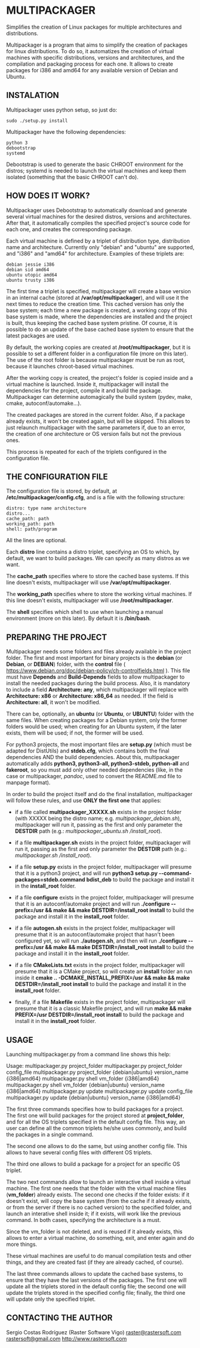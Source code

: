 # MULTIPACKAGER #

Simplifies the creation of Linux packages for multiple architectures and distributions.

Multipackager is a program that aims to simplify the creation of packages for linux distributions. To do so, it automatizes the creation of virtual machines with specific distributions, versions and architectures, and the compilation and packaging process for each one. It allows to create packages for i386 and amd64 for any available version of Debian and Ubuntu.


## INSTALATION ##

Multipackager uses python setup, so just do:

    sudo ./setup.py install

Multipackager have the following dependencies:

    python 3
    debootstrap
    systemd

Debootstrap is used to generate the basic CHROOT environment for the distros; systemd is needed to launch the virtual machines and keep them isolated (something that the basic CHROOT can't do).


## HOW DOES IT WORK? ##

Multipackager uses Debootstrap to automatically download and generate several virtual machines for the desired distros, versions and architectures. After that, it automatically compiles the specified project's source code for each one, and creates the corresponding package.

Each virtual machine is defined by a triplet of distribution type, distribution name and architecture. Currently only "debian" and "ubuntu" are supported, and "i386" and "amd64" for architecture. Examples of these triplets are:

    debian jessie i386
    debian sid amd64
    ubuntu utopic amd64
    ubuntu trusty i386

The first time a triplet is specified, multipackager will create a base version in an internal cache (stored at **/var/opt/multipackager**), and will use it the next times to reduce the creation time. This cached version has only the base system; each time a new package is created, a working copy of this base system is made, where the dependencies are installed and the project is built, thus keeping the cached base system pristine. Of course, it is possible to do an update of the base cached base system to ensure that the latest packages are used.

By default, the working copies are created at **/root/multipackager**, but it is possible to set a different folder in a configuration file (more on this later). The use of the root folder is because multipackager must be run as root, because it launches chroot-based virtual machines.

After the working copy is created, the project's folder is copied inside and a virtual machine is launched. Inside it, multipackager will install the dependencies for the project, compile it and build the package. Multipackager can determine automagically the build system (pydev, make, cmake, autoconf/automake...).

The created packages are stored in the current folder. Also, if a package already exists, it won't be created again, but will be skipped. This allows to just relaunch multipackager with the same parameters if, due to an error, the creation of one architecture or OS version fails but not the previous ones.

This process is repeated for each of the triplets configured in the configuration file.


## THE CONFIGURATION FILE ##

The configuration file is stored, by default, at **/etc/multipackager/config.cfg**, and is a file with the following structure:

    distro: type name architecture 
    distro... 
    cache_path: path 
    working_path: path 
    shell: path/program

All the lines are optional.

Each **distro** line contains a distro triplet, specifying an OS to which, by default, we want to build packages. We can specify as many distros as we want.

The **cache_path** specifies where to store the cached base systems. If this line doesn't exists, multipackager will use **/var/opt/multipackager**.

The **working_path** specifies where to store the working virtual machines. If this line doesn't exists, multipackager will use **/root/multipackager**.

The **shell** specifies which shell to use when launching a manual environment (more on this later). By default it is **/bin/bash**.


## PREPARING THE PROJECT ##


Multipackager needs some folders and files already available in the project folder. The first and most important for binary projects is the **debian** (or **Debian**, or **DEBIAN**) folder, with the **control** file ( https://www.debian.org/doc/debian-policy/ch-controlfields.html ). This file must have **Depends** and **Build-Depends** fields to allow multipackager to install the needed packages during the build process. Also, it is mandatory to include a field **Architecture: any**, which multipackager will replace with **Architecture: x86** or **Architecture: x86_64** as needed. If the field is **Architecture: all**, it won't be modified.

There can be, optionally, an **ubuntu** (or **Ubuntu**, or **UBUNTU**) folder with the same files. When creating packages for a Debian system, only the former folders would be used; when creating for an Ubuntu system, if the later exists, them will be used; if not, the former will be used.

For python3 projects, the most important files are **setup.py** (which must be adapted for DistUtils) and **stdeb.cfg**, which contains both the final dependencies AND the build dependencies. About this, multipackager automatically adds **python3, python3-all, python3-stdeb, python-all** and **fakeroot**, so you must add only other needed dependencies (like, in the case or multipackager, *pandoc*, used to convert the README.md file to manpage format).

In order to build the project itself and do the final installation, multipackager will follow these rules, and use **ONLY the first one** that applies:

 * if a file called **multipackager_XXXXX.sh** exists in the project folder (with XXXXX being the distro name; e.g. *multipackager_debian.sh*), multipackager will run it, passing as the first and only parameter the **DESTDIR** path (e.g.: *multipackager_ubuntu.sh /install_root*).

 * if a file **multipackager.sh** exists in the project folder, multipackager will run it, passing as the first and only parameter the **DESTDIR** path (e.g.: *multipackager.sh /install_root*).

 * if a file **setup.py** exists in the project folder, multipackager will presume that it is a python3 project, and will run **python3 setup.py --command-packages=stdeb.command bdist_deb** to build the package and install it in the **install_root** folder.

 * if a file **configure** exists in the project folder, multipackager will presume that it is an autoconf/automake project and will run **./configure --prefix=/usr && make && make DESTDIR=/install_root install** to build the package and install it in the **install_root** folder.

 * if a file **autogen.sh** exists in the project folder, multipackager will presume that it is an autoconf/automake project that hasn't been configured yet, so will run **./autogen.sh**, and then will run **./configure --prefix=/usr && make && make DESTDIR=/install_root install** to build the package and install it in the **install_root** folder.

 * if a file **CMakeLists.txt** exists in the project folder, multipackager will presume that it is a CMake project, so will create an **install** folder an run inside it **cmake .. -DCMAKE_INSTALL_PREFIX=/usr && make && make DESTDIR=/install_root install** to build the package and install it in the **install_root** folder.

 * finally, if a file **Makefile** exists in the project folder, multipackager will presume that it is a classic Makefile project, and will run **make && make PREFIX=/usr DESTDIR=/install_root install** to build the package and install it in the **install_root** folder.


## USAGE ##

Launching multipackager.py from a command line shows this help:

Usage: 
multipackager.py project_folder 
multipackager.py project_folder config_file 
multipackager.py project_folder {debian|ubuntu} version_name {i386|amd64} 
multipackager.py shell vm_folder {i386|amd64} 
multipackager.py shell vm_folder {debian|ubuntu} version_name {i386|amd64} 
multipackager.py update 
multipackager.py update config_file 
multipackager.py update {debian|ubuntu} version_name {i386|amd64} 

The first three commands specifies how to build packages for a project. The first one will build packages for the project stored at **project_folder**, and for all the OS triplets specified in the default config file. This way, an user can define all the common triplets he/she uses commonly, and build the packages in a single command.

The second one allows to do the same, but using another config file. This allows to have several config files with different OS triplets.

The third one allows to build a package for a project for an specific OS triplet.

The two next commands allow to launch an interactive shell inside a virtual machine. The first one needs that the folder with the virtual machine files (**vm_folder**) already exists. The second one checks if the folder exists: if it doesn't exist, will copy the base system (from the cache if it already exists, or from the server if there is no cached version) to the specified folder, and launch an interative shell inside it; if it exists, will work like the previous command. In both cases, specifying the architecture is a must.

Since the vm_folder is not deleted, and is reused if it already exists, this allows to enter a virtual machine, do something, exit, and enter again and do more things.

These virtual machines are useful to do manual compilation tests and other things, and they are created fast (if they are already cached, of course).

The last three commands allows to update the cached base systems, to ensure that they have the last versions of the packages. The first one will update all the triplets stored in the default config file; the second one will update the triplets stored in the specified config file; finally, the third one will update only the specified triplet.


## CONTACTING THE AUTHOR ##

Sergio Costas Rodríguez (Raster Software Vigo) 
raster@rastersoft.com 
rastersoft@gmail.com 
http://www.rastersoft.com
